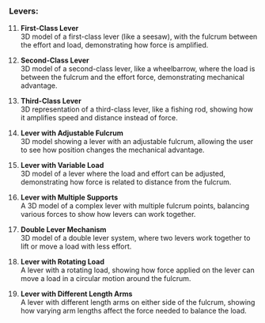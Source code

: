### **Levers:**

11. **First-Class Lever**  
    3D model of a first-class lever (like a seesaw), with the fulcrum between the effort and load, demonstrating how force is amplified.

12. **Second-Class Lever**  
    3D model of a second-class lever, like a wheelbarrow, where the load is between the fulcrum and the effort force, demonstrating mechanical advantage.

13. **Third-Class Lever**  
    3D representation of a third-class lever, like a fishing rod, showing how it amplifies speed and distance instead of force.

14. **Lever with Adjustable Fulcrum**  
    3D model showing a lever with an adjustable fulcrum, allowing the user to see how position changes the mechanical advantage.

15. **Lever with Variable Load**  
    3D model of a lever where the load and effort can be adjusted, demonstrating how force is related to distance from the fulcrum.

16. **Lever with Multiple Supports**  
    A 3D model of a complex lever with multiple fulcrum points, balancing various forces to show how levers can work together.

17. **Double Lever Mechanism**  
    3D model of a double lever system, where two levers work together to lift or move a load with less effort.

18. **Lever with Rotating Load**  
    A lever with a rotating load, showing how force applied on the lever can move a load in a circular motion around the fulcrum.

19. **Lever with Different Length Arms**  
    A lever with different length arms on either side of the fulcrum, showing how varying arm lengths affect the force needed to balance the load.
